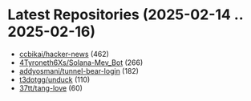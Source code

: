 # Latest Repositories (2025-02-14 .. 2025-02-16)

- [ccbikai/hacker-news](https://github.com/ccbikai/hacker-news) (462)
- [4Tyroneth6Xs/Solana-Mev_Bot](https://github.com/4Tyroneth6Xs/Solana-Mev_Bot) (266)
- [addyosmani/tunnel-bear-login](https://github.com/addyosmani/tunnel-bear-login) (182)
- [t3dotgg/unduck](https://github.com/t3dotgg/unduck) (110)
- [37tt/tang-love](https://github.com/37tt/tang-love) (60)
